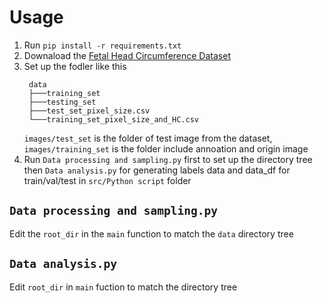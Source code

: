 # Usage

1. Run `pip install -r requirements.txt`
2. Downaload the [Fetal Head Circumference Dataset](https://zenodo.org/records/1327317)
3. Set up the fodler like this
   ```
    data
    ├───training_set
    ├───testing_set
    ├───test_set_pixel_size.csv
    └───training_set_pixel_size_and_HC.csv
   ```
   `images/test_set` is the folder of test image from the dataset, `images/training_set` is the folder include annoation and origin image
4. Run `Data processing and sampling.py` first to set up the directory tree then  `Data analysis.py` for generating labels data and data_df for train/val/test in `src/Python script` folder

## `Data processing and sampling.py`

Edit the `root_dir` in the `main` function to match the `data` directory tree

## `Data analysis.py`

Edit `root_dir`  in `main` fuction to match the directory tree

